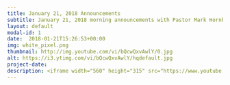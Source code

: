 ```yaml
---
title: January 21, 2018 Announcements
subtitle: January 21, 2018 morning announcements with Pastor Mark Hornback.
layout: default
modal-id: 1 
date:  2018-01-21T15:26:53+00:00
img: white_pixel.png
thumbnail: http://img.youtube.com/vi/bQcwQxvAwlY/0.jpg
alt: https://i3.ytimg.com/vi/bQcwQxvAwlY/hqdefault.jpg
project-date: 
description: <iframe width="560" height="315" src="https://www.youtube.com/embed/bQcwQxvAwlY" frameborder="0" allowfullscreen></iframe> 
---
```


